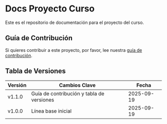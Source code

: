 # Docs Proyecto Curso

Este es el repositorio de documentación para el proyecto del curso.

## Guía de Contribución
Si quieres contribuir a este proyecto, por favor, lee nuestra [guía de contribución](docs/CONTRIBUYENDO.md).

## Tabla de Versiones
| Versión | Cambios Clave | Fecha |
|---|---|---|
| v1.1.0 | Guía de contribución y tabla de versiones | 2025-09-19 |
| v1.0.0 | Línea base inicial | 2025-09-19 |
